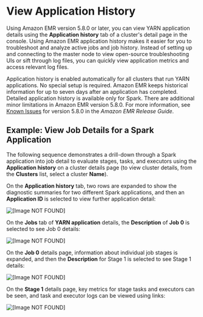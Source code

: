 # View Application History<a name="emr-cluster-application-history"></a>

Using Amazon EMR version 5\.8\.0 or later, you can view YARN application details using the **Application history** tab of a cluster's detail page in the console\. Using Amazon EMR application history makes it easier for you to troubleshoot and analyze active jobs and job history\. Instead of setting up and connecting to the master node to view open\-source troubleshooting UIs or sift through log files, you can quickly view application metrics and access relevant log files\.

Application history is enabled automatically for all clusters that run YARN applications\. No special setup is required\. Amazon EMR keeps historical information for up to seven days after an application has completed\. Detailed application history is available only for Spark\. There are additional minor limitations in Amazon EMR version 5\.8\.0\. For more information, see [Known Issues](https://docs.aws.amazon.com/emr/latest/ReleaseGuide/emr-whatsnew-history.html#emr-580-known-issues) for version 5\.8\.0 in the *Amazon EMR Release Guide*\.

## Example: View Job Details for a Spark Application<a name="app-history-spark-example"></a>

The following sequence demonstrates a drill\-down through a Spark application into job detail to evaluate stages, tasks, and executors using the **Application history** on a cluster details page \(to view cluster details, from the **Clusters** list, select a cluster **Name**\)\.

On the **Application history** tab, two rows are expanded to show the diagnostic summaries for two different Spark applications, and then an **Application ID** is selected to view further application detail:

![\[Image NOT FOUND\]](http://docs.aws.amazon.com/emr/latest/ManagementGuide/images/app-history-app.png)

On the **Jobs** tab of **YARN application** details, the **Description** of **Job 0** is selected to see Job 0 details:

![\[Image NOT FOUND\]](http://docs.aws.amazon.com/emr/latest/ManagementGuide/images/app-history-job-1.png)

On the **Job 0** details page, information about individual job stages is expanded, and then the **Description** for Stage 1 is selected to see Stage 1 details:

![\[Image NOT FOUND\]](http://docs.aws.amazon.com/emr/latest/ManagementGuide/images/app-history-job-2.png)

On the **Stage 1** details page, key metrics for stage tasks and executors can be seen, and task and executor logs can be viewed using links:

![\[Image NOT FOUND\]](http://docs.aws.amazon.com/emr/latest/ManagementGuide/images/app-history-job-3.png)
